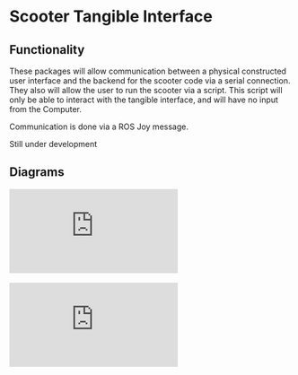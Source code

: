 # Scooter Tangible Interface

<H2>Functionality</H2>
These packages will allow communication between a physical constructed user interface and the backend for the
scooter code via a serial connection. They also will allow the user to run the scooter via a script. This script will
only be able to interact with the tangible interface, and will have no input from the Computer.


Communication is done via a ROS Joy message.


Still under development

<H2>Diagrams</H2>

![alt text](https://github.com/PatrickRHoey/Scooter_Tangible/blob/master/tangibleSchematic1.0.pdf "schematic")


![alt text](https://github.com/PatrickRHoey/Scooter_Tangible/blob/master/ArduinoFunctionality.pdf "schematic")


